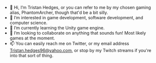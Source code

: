 - 👋 Hi, I’m Tristan Hedges, or you can refer to me by my chosen gaming alias, PhantomArcher, though that'd be a bit silly.
- 👀 I’m interested in game development, software development, and computer science.
- 🌱 I’m currently learning the Unity game engine.
- 💞️ I’m looking to collaborate on anything that sounds fun! Most likely games at the moment.
- 📫 You can easily reach me on Twitter, or my email address Tristan.hedges96@yahoo.com, or stop by my Twitch streams if you're into that sort of thing.

<!---
Phantom-Archer/Phantom-Archer is a ✨ special ✨ repository because its `README.md` (this file) appears on your GitHub profile.
You can click the Preview link to take a look at your changes.
--->

